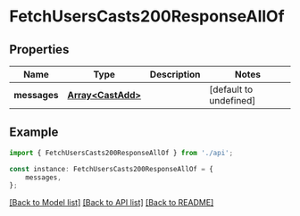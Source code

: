 # FetchUsersCasts200ResponseAllOf


## Properties

Name | Type | Description | Notes
------------ | ------------- | ------------- | -------------
**messages** | [**Array&lt;CastAdd&gt;**](CastAdd.md) |  | [default to undefined]

## Example

```typescript
import { FetchUsersCasts200ResponseAllOf } from './api';

const instance: FetchUsersCasts200ResponseAllOf = {
    messages,
};
```

[[Back to Model list]](../README.md#documentation-for-models) [[Back to API list]](../README.md#documentation-for-api-endpoints) [[Back to README]](../README.md)
